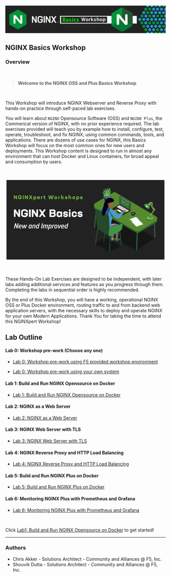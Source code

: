 ![NGINX NIC](media/basics-workshop-banner.png)

## NGINX Basics Workshop

### Overview

<br/>

> **Welcome to the NGINX OSS and Plus Basics Workshop**

<br/>

This Workshop will introduce NGINX Webserver and Reverse Proxy with hands-on practice through self-paced lab exercises.  

You will learn about `NGINX` Opensource Software (OSS) and `NGINX Plus`, the Commerical version of NGINX, with no prior experience required. The lab exercises provided will teach you by example how to install, configure, test, operate, troubleshoot, and fix NGINX; using common commands, tools, and applications. There are dozens of use cases for NGINX, this Basics Workshop will focus on the most common ones for new users and deployments. This Workshop content is designed to run in almost any environment that can host Docker and Linux containers, for broad appeal and consumption by users.

<br/>

![NGINXpert Desk](media/nginx-workshop-desk.png)

<br/>

These Hands-On Lab Exercises are designed to be independent, with later labs adding additional services and features as you progress through them. Completing the labs in sequential order is highly recommended.

By the end of this Workshop, you will have a working, operational NGINX OSS or Plus Docker environment, routing traffic to and from backend web application servers, with the necessary skills to deploy and operate NGINX for your own Modern Applications. Thank You for taking the time to attend this NGINXpert Workshop!

## Lab Outline

#### Lab 0: Workshop pre-work (Choose any one)

- [Lab 0: Workshop pre-work using F5 provided workshop environment](lab0/readme.md)
  
- [Lab 0: Workshop pre-work using your own system](lab0/prerequisites.md)

#### Lab 1: Build and Run NGINX Opensource on Docker

- [Lab 1: Build and Run NGINX Opensource on Docker](lab1/readme.md)

#### Lab 2: NGINX as a Web Server

- [Lab 2: NGINX as a Web Server](lab2/readme.md)

#### Lab 3: NGINX Web Server with TLS

- [Lab 3: NGINX Web Server with TLS](lab3/readme.md)

#### Lab 4: NGINX Reverse Proxy and HTTP Load Balancing

- [Lab 4: NGINX Reverse Proxy and HTTP Load Balancing](lab4/readme.md)

#### Lab 5: Build and Run NGINX Plus on Docker

- [Lab 5: Build and Run NGINX Plus on Docker](lab5/readme.md)

#### Lab 6: Monitoring NGINX Plus with Prometheus and Grafana

- [Lab 6: Monitoring NGINX Plus with Prometheus and Grafana](lab6/readme.md)

<br/>

Click [Lab1: Build and Run NGINX Opensource on Docker](lab1/readme.md) to get started!

------------

### Authors

- Chris Akker - Solutions Architect - Community and Alliances @ F5, Inc.
- Shouvik Dutta - Solutions Architect - Community and Alliances @ F5, Inc.
